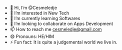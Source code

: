 - 👋 Hi, I’m @Cesmeledje
- 👀 I’m interested in New Tech
- 🌱 I’m currently learning Softwares
- 💞️ I’m looking to collaborate on Apps Development
- 📫 How to reach me cesmeledje@gmail.com
- 😄 Pronouns: HE/HIM
- ⚡ Fun fact: It is quite a judgemental world we live in.

<!---
Cesmeledje/Cesmeledje is a ✨ special ✨ repository because its `README.md` (this file) appears on your GitHub profile.
You can click the Preview link to take a look at your changes.
--->
